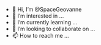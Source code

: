 - 👋 Hi, I’m @SpaceGeovanne
- 👀 I’m interested in ...
- 🌱 I’m currently learning ...
- 💞️ I’m looking to collaborate on ...
- 📫 How to reach me ...

<!---
SpaceGeovanne/SpaceGeovanne is a ✨ special ✨ repository because its `README.md` (this file) appears on your GitHub profile.
You can click the Preview link to take a look at your changes.
--->
